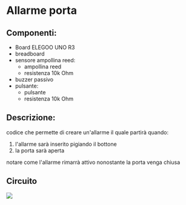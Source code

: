 # Allarme porta

## Componenti:
- Board ELEGOO UNO R3
- breadboard
- sensore ampollina reed:
  - ampollina reed
  - resistenza 10k Ohm
- buzzer passivo
- pulsante:
  - pulsante
  - resistenza 10k Ohm

## Descrizione:
codice che permette di creare un'allarme il quale partirà quando:

1. l'allarme sarà inserito pigiando il bottone
2. la porta sarà aperta

notare come l'allarme rimarrà attivo nonostante la porta venga chiusa

## Circuito

![](./img/.jpeg)